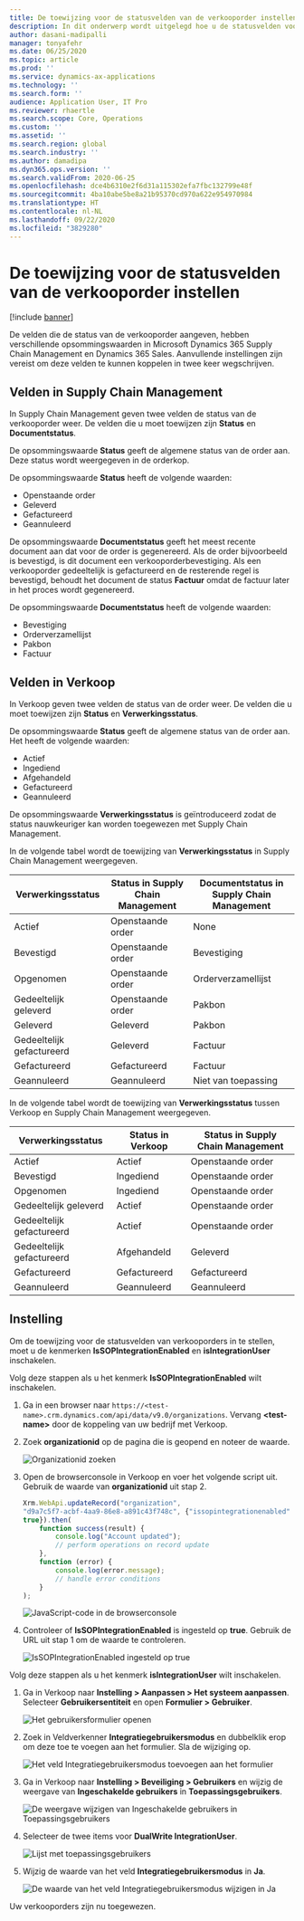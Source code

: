 ```yaml
---
title: De toewijzing voor de statusvelden van de verkooporder instellen
description: In dit onderwerp wordt uitgelegd hoe u de statusvelden voor verkooporders instelt voor twee keer wegschrijven.
author: dasani-madipalli
manager: tonyafehr
ms.date: 06/25/2020
ms.topic: article
ms.prod: ''
ms.service: dynamics-ax-applications
ms.technology: ''
ms.search.form: ''
audience: Application User, IT Pro
ms.reviewer: rhaertle
ms.search.scope: Core, Operations
ms.custom: ''
ms.assetid: ''
ms.search.region: global
ms.search.industry: ''
ms.author: damadipa
ms.dyn365.ops.version: ''
ms.search.validFrom: 2020-06-25
ms.openlocfilehash: dce4b6310e2f6d31a115302efa7fbc132799e48f
ms.sourcegitcommit: 4ba10abe5be8a21b95370cd970a622e954970984
ms.translationtype: HT
ms.contentlocale: nl-NL
ms.lasthandoff: 09/22/2020
ms.locfileid: "3829280"
---
```

# <a name="set-up-the-mapping-for-the-sales-order-status-fields"></a>De toewijzing voor de statusvelden van de verkooporder instellen

[!include [banner](../../includes/banner.md)]

De velden die de status van de verkooporder aangeven, hebben verschillende opsommingswaarden in Microsoft Dynamics 365 Supply Chain Management en Dynamics 365 Sales. Aanvullende instellingen zijn vereist om deze velden te kunnen koppelen in twee keer wegschrijven.

## <a name="fields-in-supply-chain-management"></a>Velden in Supply Chain Management

In Supply Chain Management geven twee velden de status van de verkooporder weer. De velden die u moet toewijzen zijn **Status** en **Documentstatus**.

De opsommingswaarde **Status** geeft de algemene status van de order aan. Deze status wordt weergegeven in de orderkop.

De opsommingswaarde **Status** heeft de volgende waarden:

- Openstaande order
- Geleverd
- Gefactureerd
- Geannuleerd

De opsommingswaarde **Documentstatus** geeft het meest recente document aan dat voor de order is gegenereerd. Als de order bijvoorbeeld is bevestigd, is dit document een verkooporderbevestiging. Als een verkooporder gedeeltelijk is gefactureerd en de resterende regel is bevestigd, behoudt het document de status **Factuur** omdat de factuur later in het proces wordt gegenereerd.

De opsommingswaarde **Documentstatus** heeft de volgende waarden:

- Bevestiging
- Orderverzamellijst
- Pakbon
- Factuur

## <a name="fields-in-sales"></a>Velden in Verkoop

In Verkoop geven twee velden de status van de order weer. De velden die u moet toewijzen zijn **Status** en **Verwerkingsstatus**.

De opsommingswaarde **Status** geeft de algemene status van de order aan. Het heeft de volgende waarden:

- Actief
- Ingediend
- Afgehandeld
- Gefactureerd
- Geannuleerd

De opsommingswaarde **Verwerkingsstatus** is geïntroduceerd zodat de status nauwkeuriger kan worden toegewezen met Supply Chain Management.

In de volgende tabel wordt de toewijzing van **Verwerkingsstatus** in Supply Chain Management weergegeven.

| Verwerkingsstatus   | Status in Supply Chain Management | Documentstatus in Supply Chain Management |
|---------------------|-----------------------------------|--------------------------------------------|
| Actief              | Openstaande order                        | None                                       |
| Bevestigd           | Openstaande order                        | Bevestiging                               |
| Opgenomen              | Openstaande order                        | Orderverzamellijst                               |
| Gedeeltelijk geleverd | Openstaande order                        | Pakbon                               |
| Geleverd           | Geleverd                         | Pakbon                               |
| Gedeeltelijk gefactureerd  | Geleverd                         | Factuur                                    |
| Gefactureerd            | Gefactureerd                          | Factuur                                    |
| Geannuleerd           | Geannuleerd                         | Niet van toepassing                             |

In de volgende tabel wordt de toewijzing van **Verwerkingsstatus** tussen Verkoop en Supply Chain Management weergegeven.

| Verwerkingsstatus   | Status in Verkoop | Status in Supply Chain Management |
|---------------------|-----------------|-----------------------------------|
| Actief              | Actief          | Openstaande order                        |
| Bevestigd           | Ingediend       | Openstaande order                        |
| Opgenomen              | Ingediend       | Openstaande order                        |
| Gedeeltelijk geleverd | Actief          | Openstaande order                        |
| Gedeeltelijk gefactureerd  | Actief          | Openstaande order                        |
| Gedeeltelijk gefactureerd  | Afgehandeld       | Geleverd                         |
| Gefactureerd            | Gefactureerd        | Gefactureerd                          |
| Geannuleerd           | Geannuleerd       | Geannuleerd                         |

## <a name="setup"></a>Instelling

Om de toewijzing voor de statusvelden van verkooporders in te stellen, moet u de kenmerken **IsSOPIntegrationEnabled** en **isIntegrationUser** inschakelen.

Volg deze stappen als u het kenmerk **IsSOPIntegrationEnabled** wilt inschakelen.

1. Ga in een browser naar `https://<test-name>.crm.dynamics.com/api/data/v9.0/organizations`. Vervang **\<test-name\>** door de koppeling van uw bedrijf met Verkoop.
2. Zoek **organizationid** op de pagina die is geopend en noteer de waarde.

    ![Organizationid zoeken](media/sales-map-orgid.png)

3. Open de browserconsole in Verkoop en voer het volgende script uit. Gebruik de waarde van **organizationid** uit stap 2.

    ```javascript
    Xrm.WebApi.updateRecord("organization",
    "d9a7c5f7-acbf-4aa9-86e8-a891c43f748c", {"issopintegrationenabled" :
    true}).then(
        function success(result) {
            console.log("Account updated");
            // perform operations on record update
        },
        function (error) {
            console.log(error.message);
            // handle error conditions
        }
    );
    ```

    ![JavaScript-code in de browserconsole](media/sales-map-script.png)

4. Controleer of **IsSOPIntegrationEnabled** is ingesteld op **true**. Gebruik de URL uit stap 1 om de waarde te controleren.

    ![IsSOPIntegrationEnabled ingesteld op true](media/sales-map-integration-enabled.png)

Volg deze stappen als u het kenmerk **isIntegrationUser** wilt inschakelen.

1. Ga in Verkoop naar **Instelling \> Aanpassen \> Het systeem aanpassen**. Selecteer **Gebruikersentiteit** en open **Formulier \> Gebruiker**.

    ![Het gebruikersformulier openen](media/sales-map-user.png)

2. Zoek in Veldverkenner **Integratiegebruikersmodus** en dubbelklik erop om deze toe te voegen aan het formulier. Sla de wijziging op.

    ![Het veld Integratiegebruikersmodus toevoegen aan het formulier](media/sales-map-field-explorer.png)

3. Ga in Verkoop naar **Instelling \> Beveiliging \> Gebruikers** en wijzig de weergave van **Ingeschakelde gebruikers** in **Toepassingsgebruikers**.

    ![De weergave wijzigen van Ingeschakelde gebruikers in Toepassingsgebruikers](media/sales-map-enabled-users.png)

4. Selecteer de twee items voor **DualWrite IntegrationUser**.

    ![Lijst met toepassingsgebruikers](media/sales-map-user-mode.png)

5. Wijzig de waarde van het veld **Integratiegebruikersmodus** in **Ja**.

    ![De waarde van het veld Integratiegebruikersmodus wijzigen in Ja](media/sales-map-user-mode-yes.png)

Uw verkooporders zijn nu toegewezen.
